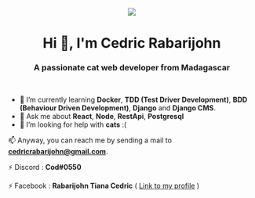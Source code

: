 <!-- [![@cedric's Holopin board](https://holopin.io/api/user/board?user=cedricrabarijohn)](https://holopin.io/@cedricrabarijohn) -->
<p align="center">
<!-- <img src="https://media1.giphy.com/media/NKEt9elQ5cR68/giphy.gif?cid=790b7611d1dc94eaeba923144463a8abf484b360f0462308&rid=giphy.gif" /> -->
<img src="https://media.giphy.com/media/l2Sq72gPlwox4o2n6/giphy.gif?cid=790b7611d1dc94eaeba923144463a8abf484b360f0462308&rid=giphy.gif" />
</p>
<h1 align="center">Hi 👋, I'm Cedric Rabarijohn</h1>
<h3 align="center">A passionate cat web developer from Madagascar</h3>
<br/>

- 🌱 I’m currently learning **Docker**, **TDD (Test Driver Development)**, **BDD (Behaviour Driven Development)**, **Django** and **Django CMS**.
- 💬 Ask me about **React**, **Node**, **RestApi**, **Postgresql**
- 🤔 I’m looking for help with **cats** :(

📫 Anyway, you can reach me by sending a mail to **cedricrabarijohn@gmail.com**.

⚡ Discord : **Cod#0550**

⚡ Facebook : **Rabarijohn Tiana Cedric** ( [Link to my profile](https://www.facebook.com/cedric.rab.1) )

<!--
**CedricRabarijohn/CedricRabarijohn** is a ✨ _special_ ✨ repository because its `README.md` (this file) appears on your GitHub profile.

Here are some ideas to get you started:

- 🔭 I’m currently working on ...
- 🌱 I’m currently learning ...
- 👯 I’m looking to collaborate on ...
- 🤔 I’m looking for help with ...
- 💬 Ask me about ...
- 📫 How to reach me: ...
- 😄 Pronouns: ...
- ⚡ Fun fact: ...
-->
